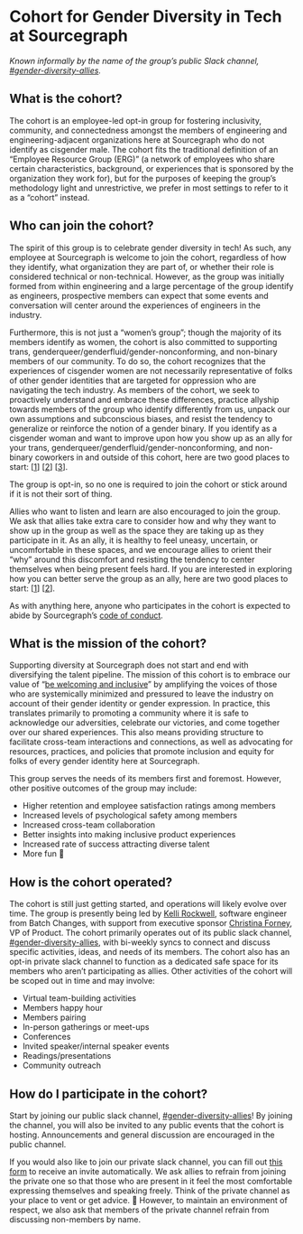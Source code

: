 # Cohort for Gender Diversity in Tech at Sourcegraph

_Known informally by the name of the group’s public Slack channel, [#gender-diversity-allies](https://sourcegraph.slack.com/archives/C02V14KPZQU)._

## What is the cohort?

The cohort is an employee-led opt-in group for fostering inclusivity, community, and connectedness amongst the members of engineering and engineering-adjacent organizations here at Sourcegraph who do not identify as cisgender male. The cohort fits the traditional definition of an “Employee Resource Group (ERG)” (a network of employees who share certain characteristics, background, or experiences that is sponsored by the organization they work for), but for the purposes of keeping the group’s methodology light and unrestrictive, we prefer in most settings to refer to it as a “cohort” instead.

## Who can join the cohort?

The spirit of this group is to celebrate gender diversity in tech! As such, any employee at Sourcegraph is welcome to join the cohort, regardless of how they identify, what organization they are part of, or whether their role is considered technical or non-technical. However, as the group was initially formed from within engineering and a large percentage of the group identify as engineers, prospective members can expect that some events and conversation will center around the experiences of engineers in the industry.

Furthermore, this is not just a “women’s group”; though the majority of its members identify as women, the cohort is also committed to supporting trans, genderqueer/genderfluid/gender-nonconforming, and non-binary members of our community. To do so, the cohort recognizes that the experiences of cisgender women are not necessarily representative of folks of other gender identities that are targeted for oppression who are navigating the tech industry. As members of the cohort, we seek to proactively understand and embrace these differences, practice allyship towards members of the group who identify differently from us, unpack our own assumptions and subconscious biases, and resist the tendency to generalize or reinforce the notion of a gender binary. If you identify as a cisgender woman and want to improve upon how you show up as an ally for your trans, genderqueer/genderfluid/gender-nonconforming, and non-binary coworkers in and outside of this cohort, here are two good places to start: [[1](https://straightforequality.org/trans)] [[2](https://www.stonewall.org.uk/about-us/news/10-ways-step-ally-non-binary-people)] [[3](https://medium.com/@just.elise/how-to-build-a-trans-friendly-workplace-culture-allies-a2a6955b5597)].

The group is opt-in, so no one is required to join the cohort or stick around if it is not their sort of thing.

Allies who want to listen and learn are also encouraged to join the group. We ask that allies take extra care to consider how and why they want to show up in the group as well as the space they are taking up as they participate in it. As an ally, it is healthy to feel uneasy, uncertain, or uncomfortable in these spaces, and we encourage allies to orient their “why” around this discomfort and resisting the tendency to center themselves when being present feels hard. If you are interested in exploring how you can better serve the group as an ally, here are two good places to start: [[1](https://careerfoundry.com/en/blog/career-change/ally-women-in-tech/)] [[2](https://greatergood.berkeley.edu/article/item/nine_tips_for_being_a_male_ally_at_work)].

As with anything here, anyone who participates in the cohort is expected to abide by Sourcegraph’s [code of conduct](../communication/code_of_conduct.md).

## What is the mission of the cohort?

Supporting diversity at Sourcegraph does not start and end with diversifying the talent pipeline. The mission of this cohort is to embrace our value of “[be welcoming and inclusive](../values/index.md#be-welcoming-and-inclusive)” by amplifying the voices of those who are systemically minimized and pressured to leave the industry on account of their gender identity or gender expression. In practice, this translates primarily to promoting a community where it is safe to acknowledge our adversities, celebrate our victories, and come together over our shared experiences. This also means providing structure to facilitate cross-team interactions and connections, as well as advocating for resources, practices, and policies that promote inclusion and equity for folks of every gender identity here at Sourcegraph.

This group serves the needs of its members first and foremost. However, other positive outcomes of the group may include:

- Higher retention and employee satisfaction ratings among members
- Increased levels of psychological safety among members
- Increased cross-team collaboration
- Better insights into making inclusive product experiences
- Increased rate of success attracting diverse talent
- More fun 👀

## How is the cohort operated?

The cohort is still just getting started, and operations will likely evolve over time. The group is presently being led by [Kelli Rockwell](../../team/index.md#kelli-rockwell), software engineer from Batch Changes, with support from executive sponsor [Christina Forney](../../team/index.md#christina-forney), VP of Product. The cohort primarily operates out of its public slack channel, [#gender-diversity-allies](https://sourcegraph.slack.com/archives/C02V14KPZQU), with bi-weekly syncs to connect and discuss specific activities, ideas, and needs of its members. The cohort also has an opt-in private slack channel to function as a dedicated safe space for its members who aren’t participating as allies. Other activities of the cohort will be scoped out in time and may involve:

- Virtual team-building activities
- Members happy hour
- Members pairing
- In-person gatherings or meet-ups
- Conferences
- Invited speaker/internal speaker events
- Readings/presentations
- Community outreach

## How do I participate in the cohort?

Start by joining our public slack channel, [#gender-diversity-allies](https://sourcegraph.slack.com/archives/C02V14KPZQU)! By joining the channel, you will also be invited to any public events that the cohort is hosting. Announcements and general discussion are encouraged in the public channel.

If you would also like to join our private slack channel, you can fill out [this form](https://forms.gle/71YXaxz8WX1Mmbkw5) to receive an invite automatically. We ask allies to refrain from joining the private one so that those who are present in it feel the most comfortable expressing themselves and speaking freely. Think of the private channel as your place to vent or get advice. 🙂 However, to maintain an environment of respect, we also ask that members of the private channel refrain from discussing non-members by name.
